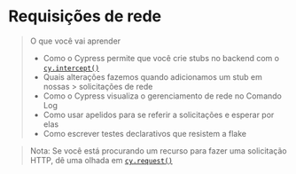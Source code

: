 # Requisições de rede

> O que você vai aprender
> 
> - Como o Cypress permite que você crie stubs no backend com o [`cy.intercept()`](https://docs.cypress.io/api/commands/intercept)
> - Quais alterações fazemos quando adicionamos um stub em nossas > solicitações de rede
> - Como o Cypress visualiza o gerenciamento de rede no Comando Log
> - Como usar apelidos para se referir a solicitações e esperar por elas
> - Como escrever testes declarativos que resistem a flake

> Nota: Se você está procurando um recurso para fazer uma solicitação HTTP, dê uma olhada em [`cy.request()`](https://docs.cypress.io/api/commands/request)

